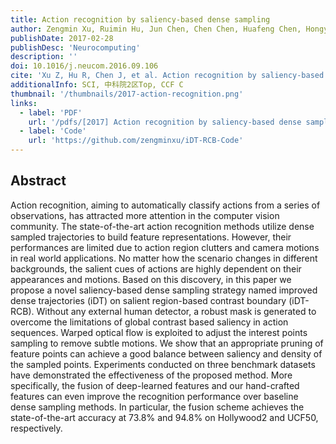 ```yaml
---
title: Action recognition by saliency-based dense sampling
author: Zengmin Xu, Ruimin Hu, Jun Chen, Chen Chen, Huafeng Chen, Hongyang Li, Qingquan Sun
publishDate: 2017-02-28
publishDesc: 'Neurocomputing'
description: ''
doi: 10.1016/j.neucom.2016.09.106
cite: 'Xu Z, Hu R, Chen J, et al. Action recognition by saliency-based dense sampling[J]. Neurocomputing, 2017, 236: 82-92.'
additionalInfo: SCI, 中科院2区Top, CCF C
thumbnail: '/thumbnails/2017-action-recognition.png'
links:
  - label: 'PDF'
    url: '/pdfs/[2017] Action recognition by saliency-based dense sampling.pdf'
  - label: 'Code'
    url: 'https://github.com/zengminxu/iDT-RCB-Code'
---
```


## Abstract

Action recognition, aiming to automatically classify actions from a series of observations, has attracted more attention in the computer vision community. The state-of-the-art action recognition methods utilize dense sampled trajectories to build feature representations. However, their performances are limited due to action region clutters and camera motions in real world applications. No matter how the scenario changes in different backgrounds, the salient cues of actions are highly dependent on their appearances and motions. Based on this discovery, in this paper we propose a novel saliency-based dense sampling strategy named improved dense trajectories (iDT) on salient region-based contrast boundary (iDT-RCB). Without any external human detector, a robust mask is generated to overcome the limitations of global contrast based saliency in action sequences. Warped optical flow is exploited to adjust the interest points sampling to remove subtle motions. We show that an appropriate pruning of feature points can achieve a good balance between saliency and density of the sampled points. Experiments conducted on three benchmark datasets have demonstrated the effectiveness of the proposed method. More specifically, the fusion of deep-learned features and our hand-crafted features can even improve the recognition performance over baseline dense sampling methods. In particular, the fusion scheme achieves the state-of-the-art accuracy at 73.8% and 94.8% on Hollywood2 and UCF50, respectively.
